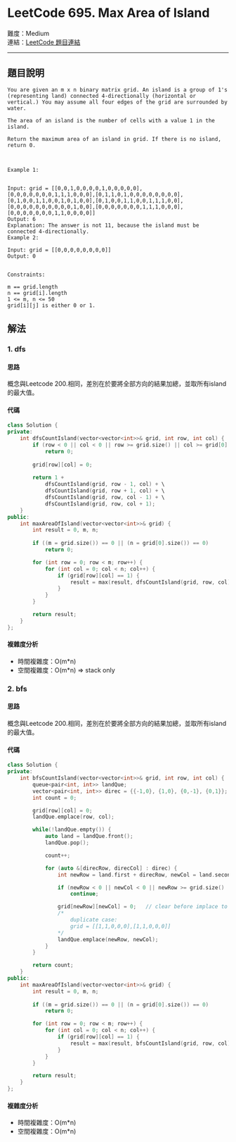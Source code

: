 # LeetCode 695. Max Area of Island

難度：Medium  
連結：[LeetCode 題目連結](https://leetcode.com/problems/max-area-of-island/description/)

---

## 題目說明
    
    You are given an m x n binary matrix grid. An island is a group of 1's (representing land) connected 4-directionally (horizontal or vertical.) You may assume all four edges of the grid are surrounded by water.

    The area of an island is the number of cells with a value 1 in the island.

    Return the maximum area of an island in grid. If there is no island, return 0.

    

    Example 1:


    Input: grid = [[0,0,1,0,0,0,0,1,0,0,0,0,0],[0,0,0,0,0,0,0,1,1,1,0,0,0],[0,1,1,0,1,0,0,0,0,0,0,0,0],[0,1,0,0,1,1,0,0,1,0,1,0,0],[0,1,0,0,1,1,0,0,1,1,1,0,0],[0,0,0,0,0,0,0,0,0,0,1,0,0],[0,0,0,0,0,0,0,1,1,1,0,0,0],[0,0,0,0,0,0,0,1,1,0,0,0,0]]
    Output: 6
    Explanation: The answer is not 11, because the island must be connected 4-directionally.
    Example 2:

    Input: grid = [[0,0,0,0,0,0,0,0]]
    Output: 0
    

    Constraints:

    m == grid.length
    n == grid[i].length
    1 <= m, n <= 50
    grid[i][j] is either 0 or 1.

## 解法
### 1. dfs
#### 思路

概念與Leetcode 200.相同，差別在於要將全部方向的結果加總，並取所有island的最大值。

#### 代碼
```c++
class Solution {
private:
    int dfsCountIsland(vector<vector<int>>& grid, int row, int col) {
        if (row < 0 || col < 0 || row >= grid.size() || col >= grid[0].size() || grid[row][col] == 0)
            return 0;
        
        grid[row][col] = 0;
        
        return 1 +
            dfsCountIsland(grid, row - 1, col) + \
            dfsCountIsland(grid, row + 1, col) + \
            dfsCountIsland(grid, row, col - 1) + \
            dfsCountIsland(grid, row, col + 1);
    }
public:
    int maxAreaOfIsland(vector<vector<int>>& grid) {
        int result = 0, m, n;
        
        if ((m = grid.size()) == 0 || (n = grid[0].size()) == 0)
            return 0;

        for (int row = 0; row < m; row++) {
            for (int col = 0; col < n; col++) {
                if (grid[row][col] == 1) {
                    result = max(result, dfsCountIsland(grid, row, col));
                }
            }
        }

        return result;
    }
};
```

#### 複雜度分析

- 時間複雜度：O(m*n)
- 空間複雜度：O(m*n) => stack only

### 2. bfs
#### 思路

概念與Leetcode 200.相同，差別在於要將全部方向的結果加總，並取所有island的最大值。

#### 代碼
```c++
class Solution {
private:
    int bfsCountIsland(vector<vector<int>>& grid, int row, int col) {
        queue<pair<int, int>> landQue;
        vector<pair<int, int>> direc = {{-1,0}, {1,0}, {0,-1}, {0,1}};
        int count = 0;

        grid[row][col] = 0;
        landQue.emplace(row, col);

        while(!landQue.empty()) {
            auto land = landQue.front();
            landQue.pop();

            count++;

            for (auto &[direcRow, direcCol] : direc) {
                int newRow = land.first + direcRow, newCol = land.second + direcCol;

                if (newRow < 0 || newCol < 0 || newRow >= grid.size() || newCol >= grid[0].size() || grid[newRow][newCol] == 0)
                    continue;

                grid[newRow][newCol] = 0;   // clear before implace to avoid duplicate
                /*
                    duplicate case:
                    grid = [[1,1,0,0,0],[1,1,0,0,0]]
                */
                landQue.emplace(newRow, newCol);
            }
        }

        return count;
    }
public:
    int maxAreaOfIsland(vector<vector<int>>& grid) {
        int result = 0, m, n;
        
        if ((m = grid.size()) == 0 || (n = grid[0].size()) == 0)
            return 0;

        for (int row = 0; row < m; row++) {
            for (int col = 0; col < n; col++) {
                if (grid[row][col] == 1) {
                    result = max(result, bfsCountIsland(grid, row, col));
                }
            }
        }

        return result;
    }
};
```

#### 複雜度分析

- 時間複雜度：O(m*n)
- 空間複雜度：O(m*n)
